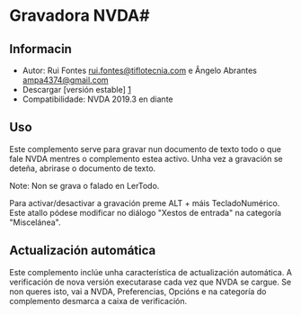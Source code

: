 # Gravadora NVDA#

## Informacin
* Autor: Rui Fontes <rui.fontes@tiflotecnia.com> e  Ângelo Abrantes <ampa4374@gmail.com>
* Descargar [versión estable] [1]
* Compatibilidade: NVDA 2019.3 en diante

## Uso
Este complemento serve para gravar nun documento de texto todo o que fale NVDA mentres o complemento estea activo.
Unha vez a gravación se deteña, abrirase o documento de texto.

Note: Non se grava o falado en LerTodo.

Para activar/desactivar a gravación preme ALT + máis TecladoNumérico.
Este atallo pódese modificar no diálogo "Xestos de entrada" na categoría "Miscelánea".


## Actualización automática

Este complemento inclúe unha característica de actualización automática.
A verificación de nova versión executarase cada vez que NVDA se cargue.
Se non queres isto, vai a NVDA, Preferencias, Opcións e na categoría do complemento desmarca a caixa de verificación.


[1]: https://github.com/ruifontes/NVDARecorder/releases/download/21.11/NVDARecorder-21.11.nvda-addon
